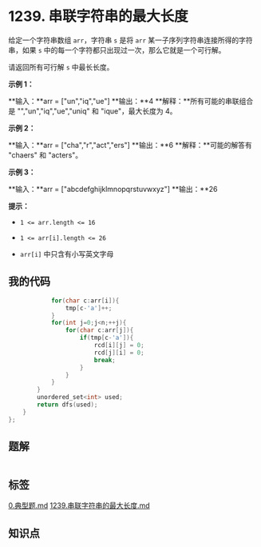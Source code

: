 # 1239. 串联字符串的最大长度
给定一个字符串数组 `arr`，字符串 `s` 是将 `arr` 某一子序列字符串连接所得的字符串，如果 `s` 中的每一个字符都只出现过一次，那么它就是一个可行解。

请返回所有可行解 `s` 中最长长度。

 

**示例 1：**

**输入：**arr = ["un","iq","ue"]
**输出：**4
**解释：**所有可能的串联组合是 "","un","iq","ue","uniq" 和 "ique"，最大长度为 4。


**示例 2：**

**输入：**arr = ["cha","r","act","ers"]
**输出：**6
**解释：**可能的解答有 "chaers" 和 "acters"。


**示例 3：**

**输入：**arr = ["abcdefghijklmnopqrstuvwxyz"]
**输出：**26


 

**提示：**


- `1 <= arr.length <= 16`

- `1 <= arr[i].length <= 26`

- `arr[i]` 中只含有小写英文字母


## 我的代码

```c++
            for(char c:arr[i]){
                tmp[c-'a']++;
            }
            for(int j=0;j<n;++j){
                for(char c:arr[j]){
                    if(tmp[c-'a']){
                        rcd[i][j] = 0;
                        rcd[j][i] = 0;
                        break;
                    }
                }
            }
        }
        unordered_set<int> used;
        return dfs(used);
    }
};
```
> 

## 题解

```c++
```

## 标签
[0.典型题.md](0.典型题.md)
[1239.串联字符串的最大长度.md](1239.串联字符串的最大长度.md)

## 知识点
